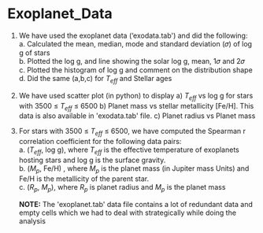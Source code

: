# Exoplanet_Data
1. We have used the exoplanet data (‘exodata.tab') and did the following:  
    a. Calculated the mean, median, mode and standard deviation (𝜎) of log g of stars  
    b. Plotted the log g, and line showing the solar log g, mean, 1𝜎 and 2𝜎  
    c. Plotted the histogram of log g and comment on the distribution shape  
    d. Did the same (a,b,c) for $T_{eff}$ and Stellar ages    

2. We have used scatter plot (in python) to display a) $T_{eff}$ vs log g for stars with 3500 ≤ $T_{eff}$ ≤ 6500 b) Planet mass vs 
stellar metallicity [Fe/H]. This data is also available in 'exodata.tab' file. c) Planet radius 
vs Planet mass  

3. For stars with 3500 ≤ $T_{eff}$ ≤ 6500, we have computed the Spearman r correlation coefficient for the following data pairs:  
     a. ($T_{eff}$, log g), where $T_{eff}$ is the effective temperature of exoplanets hosting stars and log g is the surface 
         gravity.  
     b. ($M_p$, Fe/H) , where $M_p$ is the planet mass (in Jupiter mass Units) and Fe/H is the metallicity of the 
         parent star.  
     c. ($R_p$, $M_p$), where $R_p$ is planet radius and $M_p$ is the planet mass

   **NOTE:** The 'exoplanet.tab' data file contains a lot of redundant data and empty cells which we had to deal with strategically while doing the analysis

